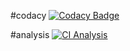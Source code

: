 #codacy [![Codacy Badge](https://app.codacy.com/project/badge/Grade/771d0685cb8a488799c947101aa9c811)](https://www.codacy.com/gh/sailesh10439/M1_LibraryBookCirculation/dashboard?utm_source=github.com&amp;utm_medium=referral&amp;utm_content=sailesh10439/M1_LibraryBookCirculation&amp;utm_campaign=Badge_Grade)

#analysis [![CI Analysis](https://github.com/sailesh10439/M1_LibraryBookCirculation/actions/workflows/analysis.yml/badge.svg)](https://github.com/sailesh10439/M1_LibraryBookCirculation/actions/workflows/analysis.yml)
